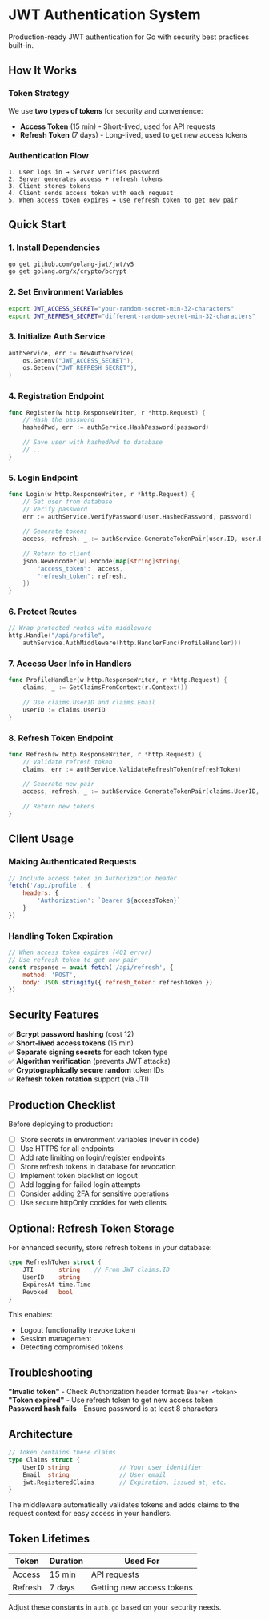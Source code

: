 # JWT Authentication System

Production-ready JWT authentication for Go with security best practices built-in.

## How It Works

### Token Strategy
We use **two types of tokens** for security and convenience:

- **Access Token** (15 min) - Short-lived, used for API requests
- **Refresh Token** (7 days) - Long-lived, used to get new access tokens

### Authentication Flow
```
1. User logs in → Server verifies password
2. Server generates access + refresh tokens
3. Client stores tokens
4. Client sends access token with each request
5. When access token expires → use refresh token to get new pair
```

## Quick Start

### 1. Install Dependencies
```bash
go get github.com/golang-jwt/jwt/v5
go get golang.org/x/crypto/bcrypt
```

### 2. Set Environment Variables
```bash
export JWT_ACCESS_SECRET="your-random-secret-min-32-characters"
export JWT_REFRESH_SECRET="different-random-secret-min-32-characters"
```

### 3. Initialize Auth Service
```go
authService, err := NewAuthService(
    os.Getenv("JWT_ACCESS_SECRET"),
    os.Getenv("JWT_REFRESH_SECRET"),
)
```

### 4. Registration Endpoint
```go
func Register(w http.ResponseWriter, r *http.Request) {
    // Hash the password
    hashedPwd, err := authService.HashPassword(password)
    
    // Save user with hashedPwd to database
    // ...
}
```

### 5. Login Endpoint
```go
func Login(w http.ResponseWriter, r *http.Request) {
    // Get user from database
    // Verify password
    err := authService.VerifyPassword(user.HashedPassword, password)
    
    // Generate tokens
    access, refresh, _ := authService.GenerateTokenPair(user.ID, user.Email)
    
    // Return to client
    json.NewEncoder(w).Encode(map[string]string{
        "access_token":  access,
        "refresh_token": refresh,
    })
}
```

### 6. Protect Routes
```go
// Wrap protected routes with middleware
http.Handle("/api/profile", 
    authService.AuthMiddleware(http.HandlerFunc(ProfileHandler)))
```

### 7. Access User Info in Handlers
```go
func ProfileHandler(w http.ResponseWriter, r *http.Request) {
    claims, _ := GetClaimsFromContext(r.Context())
    
    // Use claims.UserID and claims.Email
    userID := claims.UserID
}
```

### 8. Refresh Token Endpoint
```go
func Refresh(w http.ResponseWriter, r *http.Request) {
    // Validate refresh token
    claims, err := authService.ValidateRefreshToken(refreshToken)
    
    // Generate new pair
    access, refresh, _ := authService.GenerateTokenPair(claims.UserID, claims.Email)
    
    // Return new tokens
}
```

## Client Usage

### Making Authenticated Requests
```javascript
// Include access token in Authorization header
fetch('/api/profile', {
    headers: {
        'Authorization': `Bearer ${accessToken}`
    }
})
```

### Handling Token Expiration
```javascript
// When access token expires (401 error)
// Use refresh token to get new pair
const response = await fetch('/api/refresh', {
    method: 'POST',
    body: JSON.stringify({ refresh_token: refreshToken })
})
```

## Security Features

✅ **Bcrypt password hashing** (cost 12)  
✅ **Short-lived access tokens** (15 min)  
✅ **Separate signing secrets** for each token type  
✅ **Algorithm verification** (prevents JWT attacks)  
✅ **Cryptographically secure random** token IDs  
✅ **Refresh token rotation** support (via JTI)

## Production Checklist

Before deploying to production:

- [ ] Store secrets in environment variables (never in code)
- [ ] Use HTTPS for all endpoints
- [ ] Add rate limiting on login/register endpoints
- [ ] Store refresh tokens in database for revocation
- [ ] Implement token blacklist on logout
- [ ] Add logging for failed login attempts
- [ ] Consider adding 2FA for sensitive operations
- [ ] Use secure httpOnly cookies for web clients

## Optional: Refresh Token Storage

For enhanced security, store refresh tokens in your database:

```go
type RefreshToken struct {
    JTI       string    // From JWT claims.ID
    UserID    string
    ExpiresAt time.Time
    Revoked   bool
}
```

This enables:
- Logout functionality (revoke token)
- Session management
- Detecting compromised tokens

## Troubleshooting

**"Invalid token"** - Check Authorization header format: `Bearer <token>`  
**"Token expired"** - Use refresh token to get new access token  
**Password hash fails** - Ensure password is at least 8 characters

## Architecture

```go
// Token contains these claims
type Claims struct {
    UserID string              // Your user identifier
    Email  string              // User email
    jwt.RegisteredClaims       // Expiration, issued at, etc.
}
```

The middleware automatically validates tokens and adds claims to the request context for easy access in your handlers.

## Token Lifetimes

| Token | Duration | Used For |
|-------|----------|----------|
| Access | 15 min | API requests |
| Refresh | 7 days | Getting new access tokens |

Adjust these constants in `auth.go` based on your security needs.
